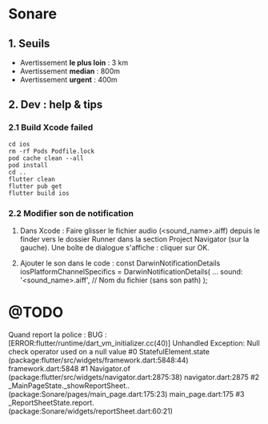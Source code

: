 # Sonare

## 1. Seuils

- Avertissement **le plus loin** : 3 km
- Avertissement **median** : 800m
- Avertissement **urgent** : 400m

## 2. Dev : help & tips

### 2.1 Build Xcode failed

```
cd ios
rm -rf Pods Podfile.lock
pod cache clean --all
pod install
cd ..
flutter clean
flutter pub get
flutter build ios
```

### 2.2 Modifier son de notification

1. Dans Xcode :
Faire glisser le fichier audio (<sound_name>.aiff) depuis le finder vers le dossier Runner dans la section Project Navigator (sur la gauche).
Une boîte de dialogue s'affiche : cliquer sur OK.

2. Ajouter le son dans le code :
const DarwinNotificationDetails iosPlatformChannelSpecifics =
  DarwinNotificationDetails(
  ...
  sound: '<sound_name>.aiff', // Nom du fichier (sans son path)
);


# @TODO

Quand report la police :
BUG :
[ERROR:flutter/runtime/dart_vm_initializer.cc(40)] Unhandled Exception: Null check operator used on a null value
#0      StatefulElement.state (package:flutter/src/widgets/framework.dart:5848:44)
framework.dart:5848
#1      Navigator.of (package:flutter/src/widgets/navigator.dart:2875:38)
navigator.dart:2875
#2      _MainPageState._showReportSheet.<anonymous closure>.<anonymous closure> (package:Sonare/pages/main_page.dart:175:23)
main_page.dart:175
#3      _ReportSheetState.report.<anonymous closure> (package:Sonare/widgets/reportSheet.dart:60:21)